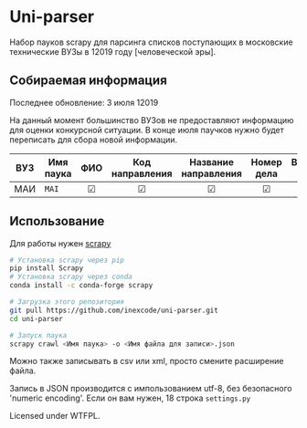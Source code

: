 # Uni-parser

Набор пауков scrapy для парсинга списков поступающих в московские технические ВУЗы в 12019 году [человеческой эры].

## Собираемая информация

Последнее обновление: 3 июля 12019

На данный момент большинство ВУЗов не предоставляют информацию для оценки конкурсной ситуации. В конце июля паучков нужно будет переписать для сбора новой информации.

| ВУЗ | Имя паука | ФИО | Код направления | Название направления | Номер дела | Вступительные испытания |
|-----|-----------|:---:|:---------------:|:--------------------:|:----------:|:-----------------------:|
| МАИ | `MAI`     |  ☑  |        ☑        |          ☑           |     ☑      |            ☑            |

## Использование

Для работы нужен [scrapy](scrapy.org)

```bash
# Установка scrapy через pip
pip install Scrapy
# Установка scrapy через conda
conda install -c conda-forge scrapy

# Загрузка этого репозитория
git pull https://github.com/inexcode/uni-parser.git
cd uni-parser

# Запуск паука
scrapy crawl <Имя паука> -o <Имя файла для записи>.json
```

Можно также записывать в csv или xml, просто смените расширение файла.

Запись в JSON производится с импользованием utf-8, без безопасного 'numeric encoding'. Если он вам нужен, 18 строка `settings.py`

Licensed under WTFPL.
